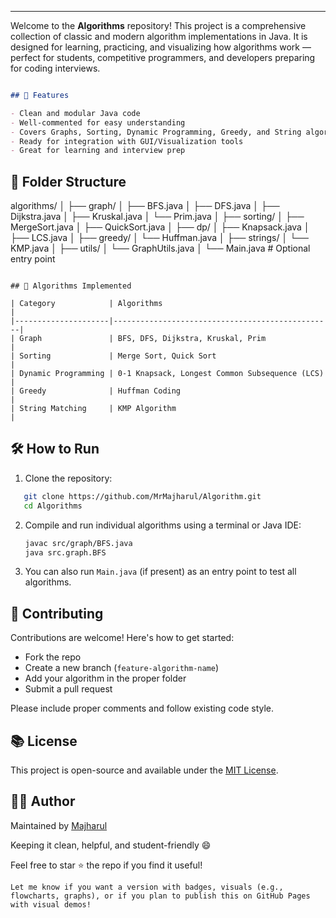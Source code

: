 
---



Welcome to the **Algorithms** repository! This project is a comprehensive collection of classic and modern algorithm implementations in Java. It is designed for learning, practicing, and visualizing how algorithms work — perfect for students, competitive programmers, and developers preparing for coding interviews.
```markdown

## 🚀 Features

- Clean and modular Java code
- Well-commented for easy understanding
- Covers Graphs, Sorting, Dynamic Programming, Greedy, and String algorithms
- Ready for integration with GUI/Visualization tools
- Great for learning and interview prep
```
## 📁 Folder Structure


algorithms/
│
├── graph/
│   ├── BFS.java
│   ├── DFS.java
│   ├── Dijkstra.java
│   ├── Kruskal.java
│   └── Prim.java
│
├── sorting/
│   ├── MergeSort.java
│   ├── QuickSort.java
│
├── dp/
│   ├── Knapsack.java
│   ├── LCS.java
│
├── greedy/
│   └── Huffman.java
│
├── strings/
│   └── KMP.java
│
├── utils/
│   └── GraphUtils.java
│
└── Main.java  # Optional entry point
```

## 📌 Algorithms Implemented

| Category            | Algorithms                                      |
|---------------------|-------------------------------------------------|
| Graph               | BFS, DFS, Dijkstra, Kruskal, Prim               |
| Sorting             | Merge Sort, Quick Sort                          |
| Dynamic Programming | 0-1 Knapsack, Longest Common Subsequence (LCS) |
| Greedy              | Huffman Coding                                  |
| String Matching     | KMP Algorithm                                   |
```
## 🛠️ How to Run

1. Clone the repository:
```bash
   git clone https://github.com/MrMajharul/Algorithm.git
   cd Algorithms
 ```

2. Compile and run individual algorithms using a terminal or Java IDE:
   ```bash
   javac src/graph/BFS.java
   java src.graph.BFS
   ```

3. You can also run `Main.java` (if present) as an entry point to test all algorithms.

## 🤝 Contributing

Contributions are welcome! Here's how to get started:

- Fork the repo
- Create a new branch (`feature-algorithm-name`)
- Add your algorithm in the proper folder
- Submit a pull request

Please include proper comments and follow existing code style.

## 📚 License

This project is open-source and available under the [MIT License](LICENSE).

## 👨‍💻 Author

Maintained by [Majharul](https://github.com/MrMajharul)


Keeping it clean, helpful, and student-friendly 😄


Feel free to star ⭐ the repo if you find it useful!
```
Let me know if you want a version with badges, visuals (e.g., flowcharts, graphs), or if you plan to publish this on GitHub Pages with visual demos!
